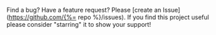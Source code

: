 Find a bug? Have a feature request? Please [create an Issue](https://github.com/{%= repo %}/issues).
If you find this project useful please consider "starring" it to show your support!